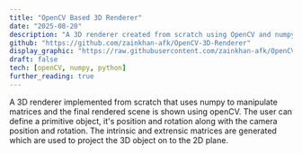 ```yaml
---
title: "OpenCV Based 3D Renderer"
date: "2025-08-20"
description: "A 3D renderer created from scratch using OpenCV and numpy."
github: "https://github.com/zainkhan-afk/OpenCV-3D-Renderer"
display_graphic: "https://raw.githubusercontent.com/zainkhan-afk/OpenCV-3D-Renderer/refs/heads/main/media/preview_gif.gif"
draft: false
tech: [openCV, numpy, python]
further_reading: true
---
```


A 3D renderer implemented from scratch that uses numpy to manipulate matrices and the final rendered scene is shown using openCV. The user can define a primitive object, it's position and rotation along with the camera position and rotation. The intrinsic and extrensic matrices are generated which are used to project the 3D object on to the 2D plane.
